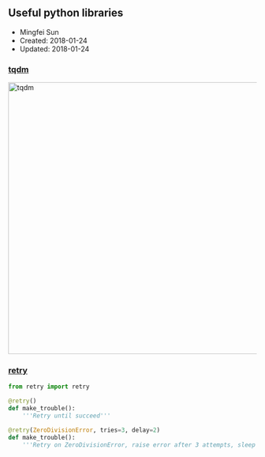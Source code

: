 ## Useful python libraries
* Mingfei Sun
* Created: 2018-01-24
* Updated: 2018-01-24


### [tqdm](https://pypi.org/project/tqdm/)

<img src="https://warehouse-camo.cmh1.psfhosted.org/1e5bc2088d8bd1edf2ddaaffa21435c0fee10a03/68747470733a2f2f7261772e67697468756275736572636f6e74656e742e636f6d2f7471646d2f7471646d2f6d61737465722f696d616765732f7471646d2e676966" alt="tqdm" width="550px"/>

### [retry](https://pypi.org/project/retry/)

``` python
from retry import retry

@retry()
def make_trouble():
    '''Retry until succeed'''

@retry(ZeroDivisionError, tries=3, delay=2)
def make_trouble():
    '''Retry on ZeroDivisionError, raise error after 3 attempts, sleep 2 seconds between attempts.'''
```
